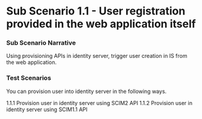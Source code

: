 # Sub Scenario 1.1 - User registration provided in the web application itself


### Sub Scenario Narrative

Using provisioning APIs in identity server, trigger user creation in IS from the web application.


### Test Scenarios
You can provision user into identity server in the following ways. 

1.1.1 Provision user in identity server using SCIM2 API
1.1.2 Provision user in identity server using SCIM1.1 API


